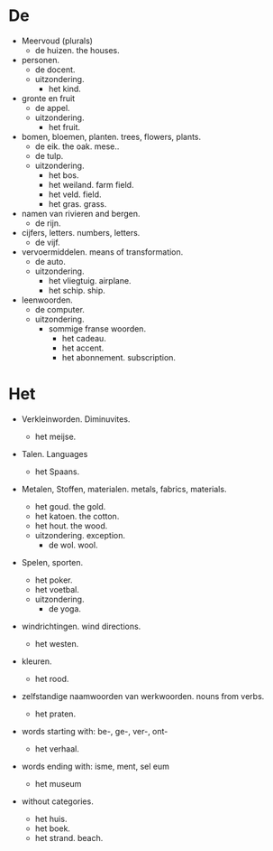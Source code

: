 # De
- Meervoud (plurals)
  - de huizen. the houses.
- personen.
  - de docent.
  - uitzondering.
    - het kind.
- gronte en fruit
  - de appel.
  - uitzondering.
    - het fruit.
- bomen, bloemen, planten. trees, flowers, plants.
  - de eik. the oak. mese..
  - de tulp.
  - uitzondering.
    - het bos.
    - het weiland. farm field.
    - het veld. field.
    - het gras. grass.
- namen van rivieren and bergen.
  - de rijn.
- cijfers, letters. numbers, letters.
  - de vijf.
- vervoermiddelen. means of transformation.
  - de auto.
  - uitzondering.
    - het vliegtuig. airplane.
    - het schip. ship.
- leenwoorden.
  - de computer.
  - uitzondering.
    - sommige franse woorden.
      - het cadeau.
      - het accent.
      - het abonnement. subscription.

# Het
- Verkleinworden. Diminuvites.
  - het meijse.
- Talen. Languages
  - het Spaans.
- Metalen, Stoffen, materialen. metals, fabrics, materials.
  - het goud. the gold.
  - het katoen. the cotton.
  - het hout. the wood.
  - uitzondering. exception.
    - de wol. wool.
- Spelen, sporten.
  - het poker.
  - het voetbal.
  - uitzondering.
    - de yoga.
- windrichtingen. wind directions.
  - het westen.
- kleuren.
  - het rood.
- zelfstandige naamwoorden van werkwoorden. nouns from verbs.
  - het praten.
- words starting with: be-, ge-, ver-, ont-
  - het verhaal.
- words ending with: isme, ment, sel eum
  - het museum

- without categories.
  - het huis.
  - het boek.
  - het strand. beach.
